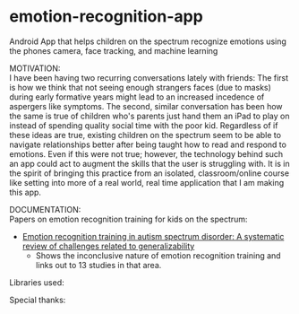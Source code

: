 # emotion-recognition-app
Android App that helps children on the spectrum recognize emotions using the phones camera, face tracking, and machine learning

MOTIVATION:<br>
I have been having two recurring conversations lately with friends:
The first is how we think that not seeing enough strangers faces (due to masks) during early formative years might lead to an increased incedence of aspergers like symptoms. 
The second, similar conversation has been how the same is true of children who's parents just hand them an iPad to play on instead of spending quality social time with the poor kid. 
Regardless of if these ideas are true, existing children on the spectrum seem to be able to navigate relationships better after being taught how to read and respond to emotions. Even if this were not true; however, the technology behind such an app could act to augment the skills that the user is struggling with. It is in the spirit of bringing this practice from an isolated, classroom/online course like setting into more of a real world, real time application that I am making this app. 

DOCUMENTATION:<br>
Papers on emotion recognition training for kids on the spectrum:
* [Emotion recognition training in autism spectrum disorder: A systematic review of challenges related to generalizability](https://pubmed.ncbi.nlm.nih.gov/28394669/ "Emotion recognition training in autism spectrum disorder: A systematic review of challenges related to generalizability")
  * Shows the inconclusive nature of emotion recognition training and links out to 13 studies in that area. 

Libraries used:

Special thanks:
